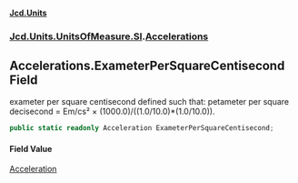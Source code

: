 #### [Jcd.Units](index.md 'index')
### [Jcd.Units.UnitsOfMeasure.SI](Jcd.Units.UnitsOfMeasure.SI.md 'Jcd.Units.UnitsOfMeasure.SI').[Accelerations](Accelerations.md 'Jcd.Units.UnitsOfMeasure.SI.Accelerations')

## Accelerations.ExameterPerSquareCentisecond Field

exameter per square centisecond defined such that: petameter per square decisecond = Em/cs² ×
(1000.0)/((1.0/10.0)*(1.0/10.0)).

```csharp
public static readonly Acceleration ExameterPerSquareCentisecond;
```

#### Field Value
[Acceleration](Acceleration.md 'Jcd.Units.UnitTypes.Acceleration')